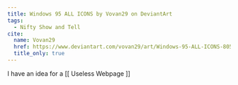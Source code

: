 ```yaml
---
title: Windows 95 ALL ICONS by Vovan29 on DeviantArt
tags:
  - Nifty Show and Tell
cite:
  name: Vovan29
  href: https://www.deviantart.com/vovan29/art/Windows-95-ALL-ICONS-805656804
  title_only: true
---
```


I have an idea for a [[ Useless Webpage ]] 